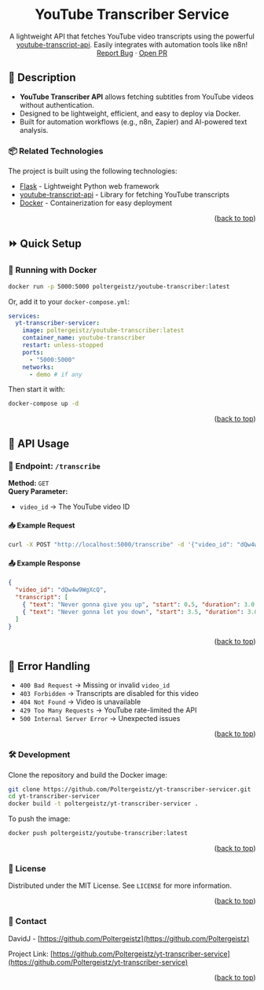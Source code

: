<a name="readme-top"></a>

<div align="center">
  <h1 align="center">YouTube Transcriber Service</h1>
  <p align="center">
    A lightweight API that fetches YouTube video transcripts using the powerful <a href="https://github.com/jdepoix/youtube-transcript-api">youtube-transcript-api</a>. Easily integrates with automation tools like n8n!
    <br />
    <a href="https://github.com/Poltergeistz/yt-transcriber-service/issues">Report Bug</a>
    ·
    <a href="https://github.com/Poltergeistz/yt-transcriber-service/pulls">Open PR</a>
  </p>
</div>

## 📖 Description

- **YouTube Transcriber API** allows fetching subtitles from YouTube videos without authentication.
- Designed to be lightweight, efficient, and easy to deploy via Docker.
- Built for automation workflows (e.g., n8n, Zapier) and AI-powered text analysis.

### 📦 Related Technologies

The project is built using the following technologies:

- [Flask](https://flask.palletsprojects.com/) - Lightweight Python web framework
- [youtube-transcript-api](https://github.com/jdepoix/youtube-transcript-api) - Library for fetching YouTube transcripts
- [Docker](https://www.docker.com/) - Containerization for easy deployment

<p align="right">(<a href="#readme-top">back to top</a>)</p>

## ⏩ Quick Setup

### 🐳 Running with Docker  

```sh
docker run -p 5000:5000 poltergeistz/youtube-transcriber:latest
```

Or, add it to your `docker-compose.yml`:

```yaml
services:
  yt-transcriber-servicer:
    image: poltergeistz/youtube-transcriber:latest
    container_name: youtube-transcriber
    restart: unless-stopped
    ports:
      - "5000:5000"
    networks:
      - demo # if any
```

Then start it with:

```sh
docker-compose up -d
```

<p align="right">(<a href="#readme-top">back to top</a>)</p>

## 📡 API Usage  

### 🔹 Endpoint: `/transcribe`  
**Method:** `GET`  
**Query Parameter:**  
- `video_id` → The YouTube video ID  

#### 📥 Example Request  
```sh
curl -X POST "http://localhost:5000/transcribe" -d '{"video_id": "dQw4w9WgXcQ"}' -H "Content-Type: application/json"
```

#### 📤 Example Response  
```json
{
  "video_id": "dQw4w9WgXcQ",
  "transcript": [
    { "text": "Never gonna give you up", "start": 0.5, "duration": 3.0 },
    { "text": "Never gonna let you down", "start": 3.5, "duration": 3.0 }
  ]
}
```

<p align="right">(<a href="#readme-top">back to top</a>)</p>

## 🔬 Error Handling  

- `400 Bad Request` → Missing or invalid `video_id`
- `403 Forbidden` → Transcripts are disabled for this video
- `404 Not Found` → Video is unavailable
- `429 Too Many Requests` → YouTube rate-limited the API  
- `500 Internal Server Error` → Unexpected issues

<p align="right">(<a href="#readme-top">back to top</a>)</p>

### 🛠 Development  

Clone the repository and build the Docker image:

```bash
git clone https://github.com/Poltergeistz/yt-transcriber-servicer.git
cd yt-transcriber-servicer
docker build -t poltergeistz/yt-transcriber-servicer .
```

To push the image:

```sh
docker push poltergeistz/youtube-transcriber:latest
```

<p align="right">(<a href="#readme-top">back to top</a>)</p>

### 📄 License  

Distributed under the MIT License. See `LICENSE` for more information.

<p align="right">(<a href="#readme-top">back to top</a>)</p>

### 📧 Contact  

DavidJ - [https://github.com/Poltergeistz](https://github.com/Poltergeistz)

Project Link: [https://github.com/Poltergeistz/yt-transcriber-service](https://github.com/Poltergeistz/yt-transcriber-service)

<p align="right">(<a href="#readme-top">back to top</a>)</p>
